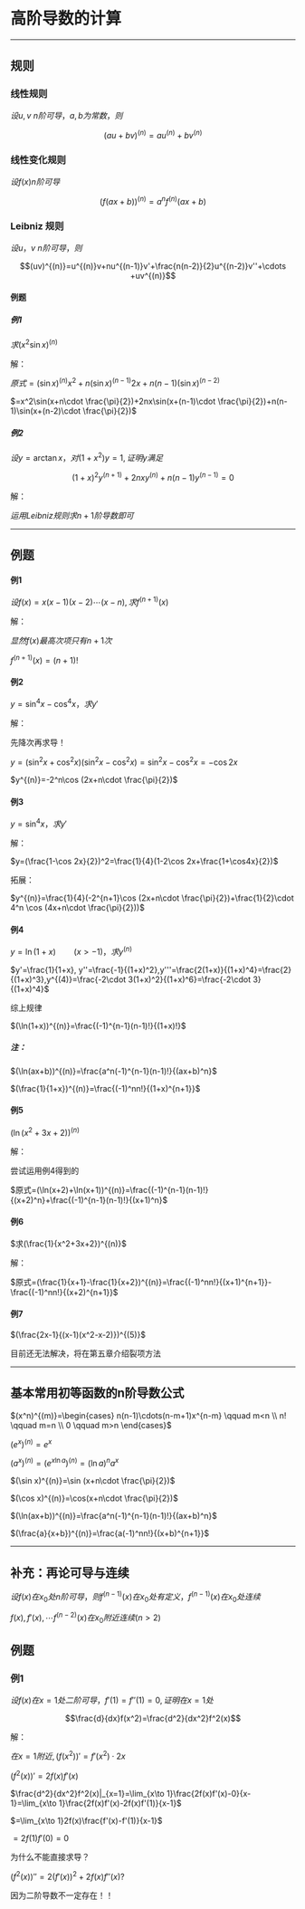# 高阶导数的计算

---

## 规则

### 线性规则

$设u,v\ n阶可导，a,b为常数，则$

$$(au+bv)^{(n)}=au^{(n)}+bv^{(n)}$$

### 线性变化规则

$设f(x)n阶可导$

$$(f(ax+b))^{(n)}=a^nf^{(n)}(ax+b)$$

### Leibniz 规则

$设u，v\ n阶可导，则$

$$(uv)^{(n)}=u^{(n)}v+nu^{(n-1)}v'+\frac{n(n-2)}{2}u^{(n-2)}v''+\cdots +uv^{(n)}$$

#### 例题

##### 例1

$求(x^2\sin x)^{(n)}$

解：

$原式=(\sin x)^{(n)}x^2+n(\sin x)^{(n-1)}2x+n(n-1)(\sin x)^{(n-2)}$

$=x^2\sin(x+n\cdot \frac{\pi}{2})+2nx\sin(x+(n-1)\cdot \frac{\pi}{2})+n(n-1)\sin(x+(n-2)\cdot \frac{\pi}{2})$

##### 例2

$设y=\arctan x，对(1+x^2)y=1,证明y满足$

$$(1+x)^2y^{(n+1)}+2nxy^{(n)}+n(n-1)y^{(n-1)}=0$$

解：

$运用 Leibniz 规则求n+1阶导数即可$

---

## 例题

#### 例1

$设f(x)=x(x-1)(x-2)\cdots (x-n),求f^{(n+1)}(x)$

解：

$显然f(x)最高次项只有n+1次$

$f^{(n+1)}(x)=(n+1)!$


#### 例2

$y=\sin ^4 x- \cos ^ 4 x，求y'$

解：

先降次再求导！

$y=(\sin^2x+\cos ^ 2 x)(\sin ^ 2x-\cos ^ 2 x)=\sin ^ 2x-\cos ^ 2 x=-\cos2x$

$y^{(n)}=-2^n\cos (2x+n\cdot \frac{\pi}{2})$

#### 例3

$y=\sin^4x，求y'$

解：

$y=(\frac{1-\cos 2x}{2})^2=\frac{1}{4}(1-2\cos 2x+\frac{1+\cos4x}{2})$

拓展：

$y^{(n)}=\frac{1}{4}(-2^{n+1}\cos (2x+n\cdot \frac{\pi}{2})+\frac{1}{2}\cdot 4^n \cos (4x+n\cdot \frac{\pi}{2}))$

#### 例4

$y=\ln(1+x)\qquad (x>-1)，求y^{(n)}$

$y'=\frac{1}{1+x}, y''=\frac{-1}{(1+x)^2},y'''=\frac{2(1+x)}{(1+x)^4}=\frac{2}{(1+x)^3},y^{(4)}=\frac{-2\cdot 3(1+x)^2}{(1+x)^6}=\frac{-2\cdot 3}{(1+x)^4}$

综上规律

$(\ln(1+x))^{(n)}=\frac{(-1)^{n-1}(n-1)!}{(1+x)!}$

##### 注：

$(\ln(ax+b))^{(n)}=\frac{a^n(-1)^{n-1}(n-1)!}{(ax+b)^n}$

$(\frac{1}{1+x})^{(n)}=\frac{(-1)^nn!}{(1+x)^{n+1}}$


#### 例5

$(\ln(x^2+3x+2))^{(n)}$

解：

尝试运用例4得到的

$原式=(\ln(x+2)+\ln(x+1))^{(n)}=\frac{(-1)^{n-1}(n-1)!}{(x+2)^n}+\frac{(-1)^{n-1}(n-1)!}{(x+1)^n}$

#### 例6

$求(\frac{1}{x^2+3x+2})^{(n)}$

解：

$原式=(\frac{1}{x+1}-\frac{1}{x+2})^{(n)}=\frac{(-1)^nn!}{(x+1)^{n+1}}-\frac{(-1)^nn!}{(x+2)^{n+1}}$

#### 例7

$(\frac{2x-1}{(x-1)(x^2-x-2)})^{(5)}$ 

目前还无法解决，将在第五章介绍裂项方法

---

## 基本常用初等函数的n阶导数公式

$(x^n)^{(m)}=\begin{cases}
n(n-1)\cdots(n-m+1)x^{n-m} \qquad m<n \\
n! \qquad m=n \\
0 \qquad m>n
\end{cases}$

$(e^x)^{(n)}=e^x$

$(a^x)^{(n)}=(e^{x\ln a })^{(n)}=(\ln a)^na^x$

$(\sin x)^{(n)}=\sin (x+n\cdot \frac{\pi}{2})$

$(\cos x)^{(n)}=\cos(x+n\cdot \frac{\pi}{2})$


$(\ln(ax+b))^{(n)}=\frac{a^n(-1)^{n-1}(n-1)!}{(ax+b)^n}$

$(\frac{a}{x+b})^{(n)}=\frac{a(-1)^nn!}{(x+b)^{n+1}}$

---

## 补充：再论可导与连续

$设f(x)在x_0处n阶可导，则f^{(n-1)}(x)在x_0处有定义，f^{(n-1)}(x)在x_0处连续$

$f(x),f'(x),\cdots f^{(n-2)}(x)在x_0附近连续(n>2)$

## 例题

### 例1

$设f(x)在x=1处二阶可导，f'(1)=f''(1)=0,证明在x=1处$

$$\frac{d}{dx}f(x^2)=\frac{d^2}{dx^2}f^2(x)$$

解：


$在x=1附近,(f(x^2))'=f'(x^2)\cdot2x$

$(f^2(x))'=2f(x)f'(x)$

$\frac{d^2}{dx^2}f^2(x)|_{x=1}=\lim_{x\to 1}\frac{2f(x)f'(x)-0}{x-1}=\lim_{x\to 1}\frac{2f(x)f'(x)-2f(x)f'(1)}{x-1}$

$=\lim_{x\to 1}2f(x)\frac{f'(x)-f'(1)}{x-1}$

$=2f(1)f'(0)=0$

为什么不能直接求导？

$(f^2(x))''=2(f'(x))^2+2f(x)f''(x)?$

因为二阶导数不一定存在！！